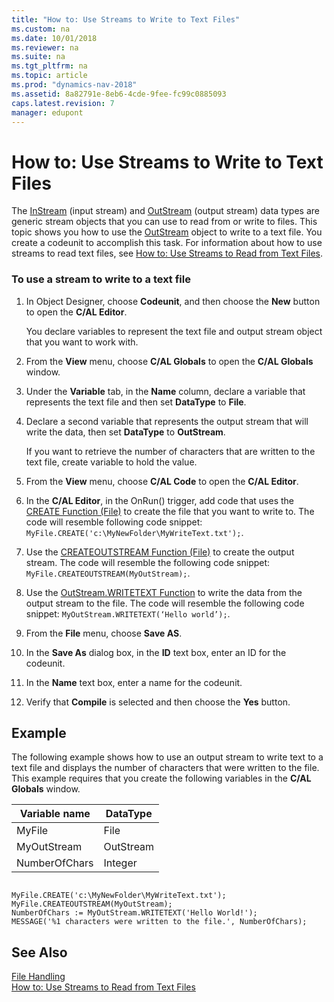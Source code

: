 ```yaml
---
title: "How to: Use Streams to Write to Text Files"
ms.custom: na
ms.date: 10/01/2018
ms.reviewer: na
ms.suite: na
ms.tgt_pltfrm: na
ms.topic: article
ms.prod: "dynamics-nav-2018"
ms.assetid: 8a82791e-8eb6-4cde-9fee-fc99c0885093
caps.latest.revision: 7
manager: edupont
---
```

# How to: Use Streams to Write to Text Files
The [InStream](InStream.md) \(input stream\) and [OutStream](OutStream.md) \(output stream\) data types are generic stream objects that you can use to read from or write to files. This topic shows you how to use the [OutStream](OutStream.md) object to write to a text file. You create a codeunit to accomplish this task. For information about how to use streams to read text files, see [How to: Use Streams to Read from Text Files](How-to--Use-Streams-to-Read-from-Text-Files.md).  
  
### To use a stream to write to a text file  
  
1.  In Object Designer, choose **Codeunit**, and then choose the **New** button to open the **C/AL Editor**.  
  
     You declare variables to represent the text file and output stream object that you want to work with.  
  
2.  From the **View** menu, choose **C/AL Globals** to open the **C/AL Globals** window.  
  
3.  Under the **Variable** tab, in the **Name** column, declare a variable that represents the text file and then set **DataType** to **File**.  
  
4.  Declare a second variable that represents the output stream that will write the data, then set **DataType** to **OutStream**.  
  
     If you want to retrieve the number of characters that are written to the text file, create variable to hold the value.  
  
5.  From the **View** menu, choose **C/AL Code** to open the **C/AL Editor**.  
  
6.  In the **C/AL Editor**, in the OnRun\(\) trigger, add code that uses the [CREATE Function \(File\)](CREATE-Function--File-.md) to create the file that you want to write to. The code will resemble following code snippet: `MyFile.CREATE('c:\MyNewFolder\MyWriteText.txt');`.  
  
7.  Use the [CREATEOUTSTREAM Function \(File\)](CREATEOUTSTREAM-Function--File-.md) to create the output stream. The code will resemble the following code snippet: `MyFile.CREATEOUTSTREAM(MyOutStream);`.  
  
8.  Use the [OutStream.WRITETEXT Function](OutStream-WRITETEXT-Function.md) to write the data from the output stream to the file. The code will resemble the following code snippet: `MyOutStream.WRITETEXT(‘Hello world’);`.  
  
9. From the **File** menu, choose **Save AS**.  
  
10. In the **Save As** dialog box, in the **ID** text box, enter an ID for the codeunit.  
  
11. In the **Name** text box, enter a name for the codeunit.  
  
12. Verify that **Compile** is selected and then choose the **Yes** button.  
  
## Example  
 The following example shows how to use an output stream to write text to a text file and displays the number of characters that were written to the file. This example requires that you create the following variables in the **C/AL Globals** window.  
  
|Variable name|DataType|  
|-------------------|--------------|  
|MyFile|File|  
|MyOutStream|OutStream|  
|NumberOfChars|Integer|  
  
```  
  
MyFile.CREATE('c:\MyNewFolder\MyWriteText.txt');  
MyFile.CREATEOUTSTREAM(MyOutStream);  
NumberOfChars := MyOutStream.WRITETEXT('Hello World!');  
MESSAGE('%1 characters were written to the file.', NumberOfChars);  
```  
  
## See Also  
 [File Handling](File-Handling.md)   
 [How to: Use Streams to Read from Text Files](How-to--Use-Streams-to-Read-from-Text-Files.md)
